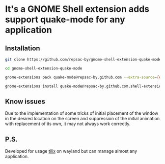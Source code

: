 # It's a GNOME Shell extension adds support quake-mode for any application

## Installation

```bash
git clone https://github.com/repsac-by/gnome-shell-extension-quake-mode.git

cd gnome-shell-extension-quake-mode

gnome-extensions pack quake-mode@repsac-by.github.com --extra-source={quakemodeapp,indicator,util}.js

gnome-extensions install quake-mode@repsac-by.github.com.shell-extension.zip
```

## Know issues

Due to the implementation of some tricks of initial placement of the window in the desired location on the screen and suppression of the initial animation with replacement of its own, it may not always work correctly.

## P.S.

Developed for usage [tilix](https://github.com/gnunn1/tilix) on wayland but can manage almost any application.
